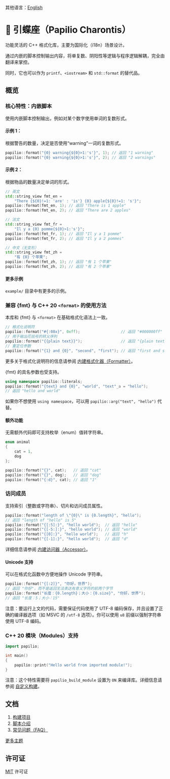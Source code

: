 其他语言：[English](README.md)
# 🦋 引蝶座（Papilio Charontis）
功能灵活的 C++ 格式化库，主要为国际化（i18n）场景设计。

通过内嵌的脚本控制输出内容，将单复数、阴阳性等逻辑与程序逻辑解耦，完全由翻译来掌控。

同时，它也可以作为 `printf`、`<iostream>` 和 `std::format` 的替代品。

## 概览
### 核心特性：内嵌脚本
使用内嵌脚本控制输出，例如对某个数字使用单词的复数形式。

#### 示例 1：
根据警告的数量，决定是否使用“warning”一词的复数形式。
```c++
papilio::format("{0} warning{${0}>1:'s'}", 1); // 返回 "1 warning"
papilio::format("{0} warning{${0}>1:'s'}", 2); // 返回 "2 warnings"
```
#### 示例 2：
根据物品的数量决定单词的形式。
```c++
// 英文
std::string_view fmt_en =
    "There {${0}!=1: 'are' : 'is'} {0} apple{${0}!=1: 's'}";
papilio::format(fmt_en, 1); // 返回 "There is 1 apple"
papilio::format(fmt_en, 2); // 返回 "There are 2 apples"

// 法文
std::string_view fmt_fr =
    "Il y a {0} pomme{${0}>1:'s'}";
papilio::format(fmt_fr, 1); // 返回 "Il y a 1 pomme"
papilio::format(fmt_fr, 2); // 返回 "Il y a 2 pommes"

// 中文（无变形）
std::string_view fmt_zh =
    "有 {0} 个苹果";
papilio::format(fmt_zh, 1); // 返回 "有 1 个苹果"
papilio::format(fmt_zh, 2); // 返回 "有 2 个苹果"
```

#### 更多示例
`example/` 目录中有更多的示例。

### 兼容 {fmt} 与 C++ 20 `<format>` 的使用方法
本库和 {fmt} 与 `<format>` 在基础格式化语法上一致。
```c++
// 格式化说明符
papilio::format("#{:08x}", 0xff);                  // 返回 "#000000ff"
// 用于输出花括号的转义序列
papilio::format("{{plain text}}");                 // 返回 "{plain text}"
// 重定位参数
papilio::format("{1} and {0}", "second", "first"); // 返回 "first and second"
```
更多关于格式化说明符的信息请参阅 [内建格式化器（Formatter）](doc/zh-CN/builtin_formatter.md)。

{fmt} 的具名参数也受支持。
```c++
using namespace papilio::literals;
papilio::format("{text} and {0}", "world", "text"_a = "hello");
// 返回 "hello and world"
```
如果你不想使用 `using namespace`，可以用 `papilio::arg("text", "hello")` 代替。

#### 额外功能
无需额外代码即可支持枚举（enum）值转字符串。

```c++
enum animal
{
    cat = 1,
    dog
};

papilio::format("{}", cat);   // 返回 "cat"
papilio::format("{}", dog);   // 返回 "dog"
papilio::format("{:d}", cat); // 返回 "1"
```

### 访问成员
支持索引（整数或字符串）、切片和访问成员属性。
```c++
papilio::format("length of \"{0}\" is {0.length}", "hello");
// 返回 "length of "hello" is 5"
papilio::format("{[:5]:}", "hello world");  // 返回 "hello"
papilio::format("{[-5:]:}", "hello world"); // 返回 "world"
papilio::format("{[0]:}", "hello world");   // 返回 "h"
papilio::format("{[-1]:}", "hello world");  // 返回 "d"
```
详细信息请参阅 [内建访问器（Accessor）](doc/zh-CN/builtin_accessor.md)。

#### Unicode 支持
可以在格式化函数中方便地操作 Unicode 字符串。
```c++
papilio::format("{[:2]}", "你好，世界");
// 返回 "你好"，而不是返回无法表达有意义字符的前两个字节
papilio::format("长度：{0.length}；大小：{0.size}", "你好，世界");
// 返回 "长度：5；大小：15"
```
注意：要运行上文的代码，需要保证代码使用了 UTF-8 编码保存，并且设置了正确的编译器选项（如 MSVC 的 `/utf-8` 选项）。你可以使用 `u8` 前缀以强制字符串使用 UTF-8 编码。

### C++ 20 模块（Modules）支持
```c++
import papilio;

int main()
{
    papilio::print("Hello world from imported module!");
}
```
注意：这个特性需要将 `papilio_build_module` 设置为 `ON` 来编译库。详细信息请参阅 [自定义构建](doc/zh-CN/custom_build.md)。

## 文档
1. [构建项目](doc/zh-CN/build.md)
2. [脚本介绍](doc/zh-CN/script.md)
3. [常见问题（FAQ）](doc/zh-CN/faq.md)

[更多主题](doc/zh-CN/contents.md)

## 许可证
[MIT](LICENSE) 许可证
